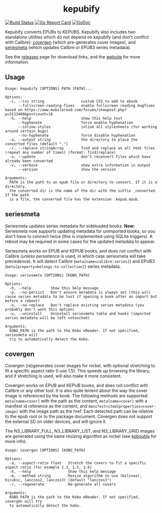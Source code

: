 <h1 align="center">kepubify</h1>

<a href="https://travis-ci.org/geek1011/kepubify"><img alt="Build Status" src="https://travis-ci.org/geek1011/kepubify.svg?branch=master" /></a>
<a href="https://goreportcard.com/report/github.com/geek1011/kepubify"><img alt="Go Report Card" src="https://goreportcard.com/badge/github.com/geek1011/kepubify" /></a>
<a href="https://godoc.org/github.com/geek1011/kepubify/kepub"><img alt="GoDoc" src="https://img.shields.io/badge/godoc-reference-blue.svg" /></a>

Kepubify converts EPUBs to KEPUBS. Kepubify also includes two standalone utilities
which do not depend on kepubify (and don't conflict with Calibre): [covergen](./covergen)
(which pre-generates cover images), and [seriesmeta](./seriesmeta) (which updates
Calibre or EPUB3 series metadata).

See the [releases](https://github.com/geek1011/kepubify/releases/latest) page for
download links, and the [website](https://pgaskin.net/kepubify) for more information.

## Usage
```
Usage: kepubify [OPTIONS] PATH [PATH]...

Options:
  -c, --css string                 custom CSS to add to ebook
      --fullscreen-reading-fixes   enable fullscreen reading bugfixes based on https://www.mobileread.com/forums/showpost.php?p=3113460&postcount=16
  -h, --help                       show this help text
      --hyphenate                  force enable hyphenation
      --inline-styles              inline all stylesheets (for working around certain bugs)
      --no-hyphenate               force disable hyphenation
  -o, --output string              the directory to place the converted files (default ".")
  -r, --replace stringArray        find and replace on all html files (repeat any number of times) (format: find|replace)
  -u, --update                     don't reconvert files which have already been converted
  -v, --verbose                    show extra information in output
      --version                    show the version

Arguments:
  PATH is the path to an epub file or directory to convert. If it is a directory,
  the converted dir is the name of the dir with the suffix _converted. If the path
  is a file, the converted file has the extension .kepub.epub.
```

## seriesmeta
Seriesmeta updates series metadata for sideloaded books. **New:** Seriesmeta now
supports updating metadata for unimported books, so you don't have to connect
twice (this is implemented using SQLite triggers). A reboot may be required in
some cases for the updated metadata to appear.

Seriesmeta works on EPUB and KEPUB books, and does not conflict with Calibre
(unless persistence is used, in which case seriesmeta will take precedence). It
will detect Calibre (`meta[name=calibre:series]`) and EPUB3
(`meta[property=belongs-to-collection]`) series metadata.

```
Usage: seriesmeta [OPTIONS] [KOBO_PATH]

Options:
  -h, --help         Show this help message
  -p, --no-persist   Don't ensure metadata is always set (this will cause series metadata to be lost if opening a book after an import but before a reboot)
  -n, --no-replace   Don't replace existing series metadata (you probably don't want this option)
  -u, --uninstall    Uninstall seriesmeta table and hooks (imported series metadata will be left untouched)

Arguments:
  KOBO_PATH is the path to the Kobo eReader. If not specified, seriesmeta will
  try to automatically detect the Kobo.
```

## covergen
Covergen (re)generates cover images for nickel, with optional stretching to fit
a specific aspect ratio (I use 1.5). This speeds up browsing the library, and if
stretching is used, will also make it more consistent.

Covergen works on EPUB and KEPUB books, and does not conflict with Calibre or any
other tool. It is also quite lenient about the way the cover image is referenced
by the book. The following methods are supported: `meta[name=cover]` with the path
as the content, `meta[name=cover]` with a manifest id reference as the content, and
`manifest>item[properties=cover-image]` with the image path as the href. Each
detected path can be relative to the epub root or to the package document.
Covergen does not support the external SD on older devices, and will ignore it.

The N3_LIBRARY_FULL, N3_LIBRARY_LIST, and N3_LIBRARY_GRID images are generated
using the same resizing algorithm as nickel (see [koboutils](https://github.com/geek1011/koboutils/blob/master/kobo/device.go) for more info).

```
Usage: covergen [OPTIONS] [KOBO_PATH]

Options:
  -a, --aspect-ratio float   Stretch the covers to fit a specific aspect ratio (for example 1.3, 1.5, 1.6)
  -h, --help                 Show this help message
  -m, --method string        Resize algorithm to use (bilinear, bicubic, lanczos2, lanczos3) (default "lanczos3")
  -r, --regenerate           Re-generate all covers

Arguments:
  KOBO_PATH is the path to the Kobo eReader. If not specified, covergen will try
  to automatically detect the Kobo.
```

